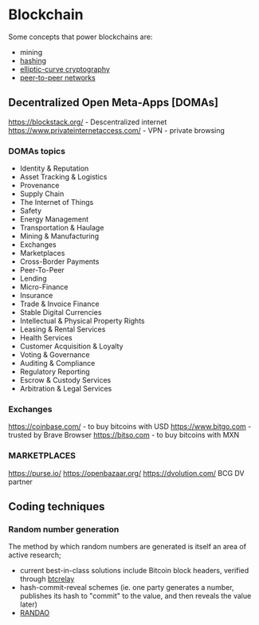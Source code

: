 # Blockchain


Some concepts that power blockchains are:

- mining
- [hashing](https://en.wikipedia.org/wiki/Cryptographic_hash_function)
- [elliptic-curve cryptography](https://en.wikipedia.org/wiki/Elliptic_curve_cryptography) 
- [peer-to-peer networks](https://en.wikipedia.org/wiki/Peer-to-peer)

## Decentralized Open Meta-Apps [DOMAs]

https://blockstack.org/ - Descentralized internet
https://www.privateinternetaccess.com/ - VPN - private browsing

### DOMAs topics

- Identity & Reputation
- Asset Tracking & Logistics
- Provenance
- Supply Chain
- The Internet of Things
- Safety
- Energy Management
- Transportation & Haulage
- Mining & Manufacturing
- Exchanges
- Marketplaces
- Cross-Border Payments
- Peer-To-Peer
- Lending
- Micro-Finance
- Insurance
- Trade & Invoice Finance
- Stable Digital Currencies
- Intellectual & Physical Property Rights
- Leasing & Rental Services
- Health Services
- Customer Acquisition & Loyalty
- Voting & Governance
- Auditing & Compliance
- Regulatory Reporting
- Escrow & Custody Services
- Arbitration & Legal Services

### Exchanges

https://coinbase.com/  - to buy bitcoins with USD
https://www.bitgo.com - trusted by Brave Browser
https://bitso.com - to buy bitcoins with MXN

### MARKETPLACES

https://purse.io/
https://openbazaar.org/
https://dvolution.com/ BCG DV partner

## Coding techniques

### Random number generation

The method by which random numbers are generated is itself an area of active research; 

- current best-in-class solutions include Bitcoin block headers, verified through [btcrelay](http://btcrelay.org)
- hash-commit-reveal schemes (ie. one party generates a number, publishes its hash to "commit" to the value, and then reveals the value later) 
- [RANDAO](https://github.com/randao/randao)
